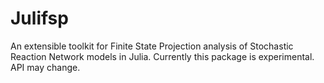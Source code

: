 # Julifsp

An extensible toolkit for Finite State Projection analysis of Stochastic Reaction Network models in Julia. Currently this package is experimental. API may change. 
